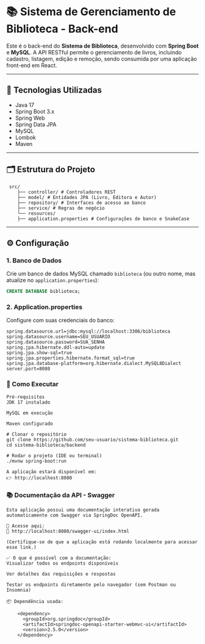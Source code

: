 # 📚 Sistema de Gerenciamento de Biblioteca - Back-end

Este é o back-end do **Sistema de Biblioteca**, desenvolvido com **Spring Boot** e **MySQL**. A API RESTful permite o gerenciamento de livros, incluindo cadastro, listagem, edição e remoção, sendo consumida por uma aplicação front-end em React.

---

## 🧰 Tecnologias Utilizadas

- Java 17
- Spring Boot 3.x
- Spring Web
- Spring Data JPA
- MySQL
- Lombok
- Maven

---

## 🗂️ Estrutura do Projeto

     src/
        ├── controller/ # Controladores REST
        ├── model/ # Entidades JPA (Livro, Editora e Autor)
        ├── repository/ # Interfaces de acesso ao banco
        ├── service/ # Regras de negócio
        └── resources/
        ├── application.properties # Configurações de banco e SnakeCase




---

## ⚙️ Configuração

### 1. Banco de Dados

Crie um banco de dados MySQL chamado `biblioteca` (ou outro nome, mas atualize no `application.properties`):

```sql
CREATE DATABASE biblioteca;
```

### 2. Application.properties

Configure com suas credenciais do banco:

    spring.datasource.url=jdbc:mysql://localhost:3306/biblioteca
    spring.datasource.username=SEU_USUARIO
    spring.datasource.password=SUA_SENHA
    spring.jpa.hibernate.ddl-auto=update
    spring.jpa.show-sql=true
    spring.jpa.properties.hibernate.format_sql=true
    spring.jpa.database-platform=org.hibernate.dialect.MySQL8Dialect
    server.port=8080


### 🚀 Como Executar

    Pré-requisitos
    JDK 17 instalado
    
    MySQL em execução
    
    Maven configurado

    # Clonar o repositório
    git clone https://github.com/seu-usuario/sistema-biblioteca.git
    cd sistema-biblioteca/backend
    
    # Rodar o projeto (IDE ou terminal)
    ./mvnw spring-boot:run

    A aplicação estará disponível em:
    👉 http://localhost:8080


### 📚 Documentação da API - Swagger
    Esta aplicação possui uma documentação interativa gerada automaticamente com Swagger via SpringDoc OpenAPI.

    🔗 Acesse aqui:
    📄 http://localhost:8080/swagger-ui/index.html

    (Certifique-se de que a aplicação está rodando localmente para acessar esse link.)

    ✅ O que é possível com a documentação:
    Visualizar todos os endpoints disponíveis
    
    Ver detalhes das requisições e respostas
    
    Testar os endpoints diretamente pelo navegador (sem Postman ou Insomnia)

    📦 Dependência usada:
    
        <dependency>
          <groupId>org.springdoc</groupId>
          <artifactId>springdoc-openapi-starter-webmvc-ui</artifactId>
          <version>2.5.0</version> 
        </dependency>

